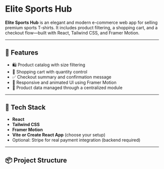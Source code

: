 # Elite Sports Hub

**Elite Sports Hub** is an elegant and modern e-commerce web app for selling premium sports T-shirts. It includes product filtering, a shopping cart, and a checkout flow—built with React, Tailwind CSS, and Framer Motion.

---

## 🚀 Features

- 🛍️ Product catalog with size filtering
- 🛒 Shopping cart with quantity control
- ✅ Checkout summary and confirmation message
- 🎨 Responsive and animated UI using Framer Motion
- 💾 Product data managed through a centralized module

---

## 🧱 Tech Stack

- **React**
- **Tailwind CSS**
- **Framer Motion**
- **Vite or Create React App** (choose your setup)
- Optional: Stripe for real payment integration (backend required)

---

## 📦 Project Structure

